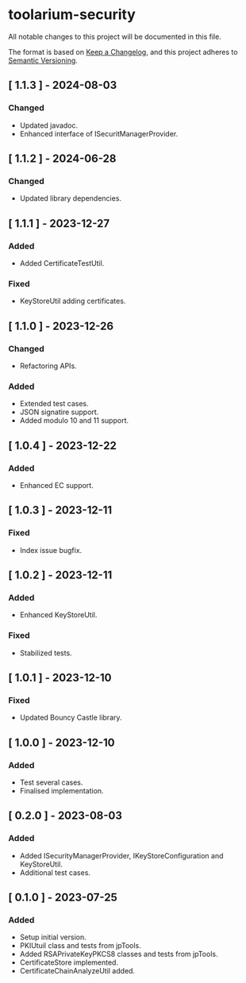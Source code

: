 # toolarium-security

All notable changes to this project will be documented in this file.

The format is based on [Keep a Changelog](https://keepachangelog.com/en/1.0.0/),
and this project adheres to [Semantic Versioning](https://semver.org/spec/v2.0.0.html).

## [ 1.1.3 ] - 2024-08-03
### Changed
- Updated javadoc.
- Enhanced interface of ISecuritManagerProvider.

## [ 1.1.2 ] - 2024-06-28
### Changed
- Updated library dependencies.

## [ 1.1.1 ] - 2023-12-27
### Added
- Added CertificateTestUtil.

### Fixed
- KeyStoreUtil adding certificates.

## [ 1.1.0 ] - 2023-12-26
### Changed
- Refactoring APIs.

### Added
- Extended test cases.
- JSON signatire support.
- Added modulo 10 and 11 support.

## [ 1.0.4 ] - 2023-12-22
### Added
- Enhanced EC support.

## [ 1.0.3 ] - 2023-12-11
### Fixed
- Index issue bugfix.

## [ 1.0.2 ] - 2023-12-11
### Added
- Enhanced KeyStoreUtil.

### Fixed
- Stabilized tests.

## [ 1.0.1 ] - 2023-12-10
### Fixed
- Updated Bouncy Castle library.

## [ 1.0.0 ] - 2023-12-10
### Added
- Test several cases.
- Finalised implementation.

## [ 0.2.0 ] - 2023-08-03
### Added
- Added ISecurityManagerProvider, IKeyStoreConfiguration and KeyStoreUtil.
- Additional test cases.

## [ 0.1.0 ] - 2023-07-25
### Added
- Setup initial version.
- PKIUtuil class and tests from jpTools.
- Added RSAPrivateKeyPKCS8 classes and tests from jpTools.
- CertificateStore implemented.
- CertificateChainAnalyzeUtil added.

